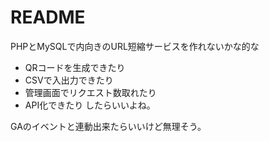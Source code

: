 # README

PHPとMySQLで内向きのURL短縮サービスを作れないかな的な

- QRコードを生成できたり
- CSVで入出力できたり
- 管理画面でリクエスト数取れたり
- API化できたり
したらいいよね。

GAのイベントと連動出来たらいいけど無理そう。